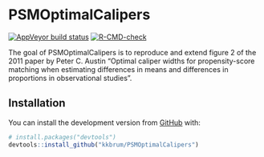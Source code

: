 
<!-- README.md is generated from README.Rmd. Please edit that file -->

# PSMOptimalCalipers

<!-- badges: start -->

[![AppVeyor build
status](https://ci.appveyor.com/api/projects/status/github/kkbrum/PSMOptimalCalipers?branch=master&svg=true)](https://ci.appveyor.com/project/kkbrum/PSMOptimalCalipers)
[![R-CMD-check](https://github.com/kkbrum/PSMOptimalCalipers/workflows/R-CMD-check/badge.svg)](https://github.com/kkbrum/PSMOptimalCalipers/actions)
<!-- badges: end -->

The goal of PSMOptimalCalipers is to reproduce and extend figure 2 of
the 2011 paper by Peter C. Austin “Optimal caliper widths for
propensity-score matching when estimating differences in means and
differences in proportions in observational studies”.

## Installation

You can install the development version from
[GitHub](https://github.com/) with:

``` r
# install.packages("devtools")
devtools::install_github("kkbrum/PSMOptimalCalipers")
```
